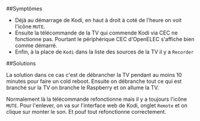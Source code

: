 ##Symptômes
 * Déjà au démarrage de Kodi, en haut à droit à coté de l'heure on voit l'icône `MUTE`.
 * Ensuite la télécommande de la TV qui commende Kodi via CEC ne fonctionne pas. Pourtant le périphérique CEC d'OpenELEC s'affiche bien comme démarré.
 * Enfin, à la place de `Kodi` dans la liste des sources de la TV il y a `Recorder`

##Solutions

La solution dans ce cas c'est de débrancher la TV pendant au moins 10 minutes pour faire un cold reboot. Ensuite on débranche tout ce qui est branché sur la TV on branche le Raspberry et on allume la TV.

Normalement là la télécommande refonctionne mais il y a toujours l'icône `MUTE`. Pour l'enlever, on va sur l'interface web de Kodi, onglet `Remote` et on clique sur monter le son. Et pouf tout refonctionne correctement.

<!-- tags: cec, samsung, hdmi, rpi, raspberry, kodi, openelec -->